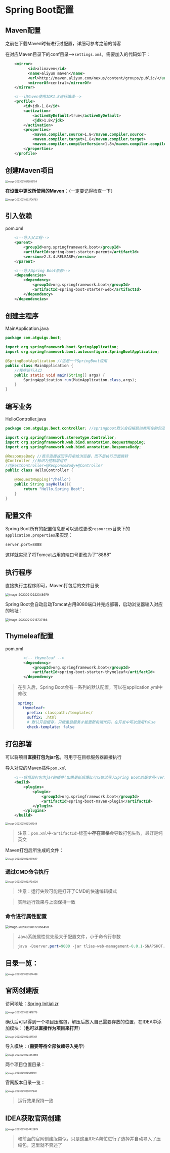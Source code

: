 # Spring Boot配置

## Maven配置

之前在下载Maven时有进行过配置，详细可参考之前的博客

在对应Maven目录下的conf目录-->`settings.xml`，需要加入的代码如下：

```xml
    <mirror>
          <id>alimaven</id>
          <name>aliyun maven</name>
          <url>http://maven.aliyun.com/nexus/content/groups/public/</url>
          <mirrorOf>central</mirrorOf>        
    </mirror>

    <!--让Maven使用JDK1.8进行编译-->
	<profile>
		<id>jdk-1.8</id>
		<activation>
			<activeByDefault>true</activeByDefault>
			<jdk>1.8</jdk>
		</activation>
		<properties>
			<maven.compiler.source>1.8</maven.compiler.source>
            <maven.compiler.target>1.8</maven.compiler.target>
            <maven.compiler.compilerVersion>1.8</maven.compiler.compilerVersion>
		</properties>
    </profile>
```

## 创建Maven项目

<img src="img/2.Spring Boot配置/image-20230210212835154.png" alt="image-20230210212835154" style="zoom:50%;" />

**在设置中更改所使用的Maven**：（一定要记得检查一下）

<img src="img/2.Spring Boot配置/image-20230210232706763.png" alt="image-20230210232706763" style="zoom:50%;" />

## 引入依赖

pom.xml

```xml
	<!--导入父工程-->
	<parent>
		<groupId>org.springframework.boot</groupId>
		<artifactId>spring-boot-starter-parent</artifactId>
		<version>2.3.4.RELEASE</version>
	</parent>

	<!--导入Spring Boot依赖-->
	<dependencies>
		<dependency>
			<groupId>org.springframework.boot</groupId>
			<artifactId>spring-boot-starter-web</artifactId>
		</dependency>
	</dependencies>
```

## 创建主程序

MainApplication.java

```java
package com.atguigu.boot;

import org.springframework.boot.SpringApplication;
import org.springframework.boot.autoconfigure.SpringBootApplication;

@SpringBootApplication //这是一个SpringBoot应用
public class MainApplication {
    //程序运行入口
    public static void main(String[] args) {
        SpringApplication.run(MainApplication.class,args);
    }
}
```

## 编写业务

HelloController.java

```java
package com.atguigu.boot.controller; //springboot默认会扫描启动类所在的包及其子包，所以需要写在主程序的同级目录或者其子目录

import org.springframework.stereotype.Controller;
import org.springframework.web.bind.annotation.RequestMapping;
import org.springframework.web.bind.annotation.ResponseBody;

@ResponseBody //表示直接返回字符串给浏览器，而不是执行页面跳转
@Controller //标识为控制层组件
//@RestController=@ResponseBody+@Controller
public class HelloController {

    @RequestMapping("/hello")
    public String sayHello(){
        return "Hello,Spring Boot";
    }
}
```

## 配置文件

Spring Boot所有的配置信息都可以通过更改`resources`目录下的`application.properties`来实现：

```properties
server.port=8888 
```

这样就实现了将Tomcat占用的端口号更改为了"8888"

## 执行程序

直接执行主程序即可，Maven打包后的文件目录

<img src="img/2.Spring Boot配置/image-20230210222348979.png" alt="image-20230210222348979" style="zoom:67%;" />

Spring Boot会自动启动Tomcat占用8080端口并完成部署，启动浏览器输入对应的地址：

<img src="img/2.Spring Boot配置/image-20230210215737166.png" alt="image-20230210215737166" style="zoom: 67%;" />

## Thymeleaf配置

pom.xml

```xml
        <!-- thymeleaf -->
        <dependency>
            <groupId>org.springframework.boot</groupId>
            <artifactId>spring-boot-starter-thymeleaf</artifactId>
        </dependency>
```

> 在引入后，Spring Boot会有一系列的默认配置，可以在application.yml中修改
>
> ```yaml
> spring:
>   thymeleaf:
>     prefix: classpath:/templates/
>     suffix: .html
>     # 默认开启缓存，只能重启服务才能更新前端代码，在开发中可以使用false
>     check-template: false
> ```

## 打包部署

可以将项目**直接打包为jar包**，可用于在目标服务器直接执行

导入对应的Maven插件`pom.xml`

```xml
    <!--将项目打包为jar的插件(如果更新后爆红可以尝试导入Spring Boot的版本号<version>2.3.4.RELEASE</version>)-->
    <build>
        <plugins>
            <plugin>
                <groupId>org.springframework.boot</groupId>
                <artifactId>spring-boot-maven-plugin</artifactId>
            </plugin>
        </plugins>
    </build>
```

<img src="img/2.Spring Boot配置/image-20230210221201248.png" alt="image-20230210221201248" style="zoom:50%;" />

> 注意：`pom.xml`中`<artifactId>`标签中**存在空格**会导致打包失败，最好是纯英文

Maven打包后所生成的文件：

<img src="img/2.Spring Boot配置/image-20230210222531637.png" alt="image-20230210222531637" style="zoom:50%;" />

### 通过CMD命令执行

<img src="img/2.Spring Boot配置/image-20230210222724020.png" alt="image-20230210222724020" style="zoom:50%;" />

> 注意：运行失败可能是打开了CMD的快速编辑模式

> 实际运行效果与上面保持一致

### 命令进行属性配置

<img src="img/2.Spring Boot配置/image-20230826172056450.png" alt="image-20230826172056450" style="zoom: 67%;" />

> Java系统属性优先级大于配置文件，小于命令行参数
>
> ```java
> java -Dserver.port=9000 -jar tlias-web-management-0.0.1-SNAPSHOT.jar --server.port=10010
> ```

## 目录一览：

<img src="img/2.Spring Boot配置/image-20230210235214488.png" alt="image-20230210235214488" style="zoom:50%;" />

## 官网创建版

访问地址：[Spring Initializr](https://start.spring.io/)

<img src="img/2.Spring Boot配置/image-20230210223918776.png" alt="image-20230210223918776" style="zoom: 50%;" />

确认后可以得到一个项目压缩包，解压后放入自己需要存放的位置，在IDEA中添加模块：（**也可以直接作为项目来打开**）

<img src="img/2.Spring Boot配置/image-20230210224517301.png" alt="image-20230210224517301" style="zoom:50%;" />

导入模块：（**需要等待全部依赖导入完毕**）

<img src="img/2.Spring Boot配置/image-20230210224453866.png" alt="image-20230210224453866" style="zoom:50%;" />

两个项目位置目录：

<img src="img/2.Spring Boot配置/image-20230210225819101.png" alt="image-20230210225819101" style="zoom:50%;" />

官网版本目录一览：

<img src="img/2.Spring Boot配置/image-20230210230117940.png" alt="image-20230210230117940" style="zoom:50%;" />

> 运行效果保持一致

## IDEA获取官网创建

<img src="img/2.Spring Boot配置/image-20230210234422979.png" alt="image-20230210234422979" style="zoom:50%;" />

> 和前面的官网创建版类似，只是这里IDEA帮忙进行了选择并自动导入了压缩包，这里就不赘述了
